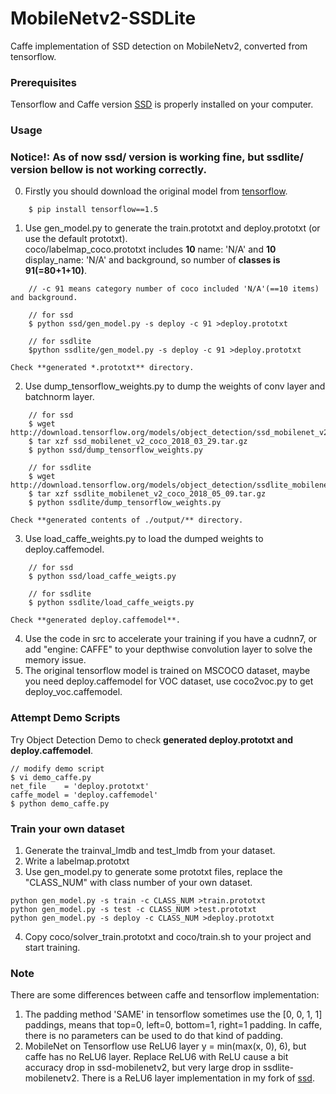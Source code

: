 # MobileNetv2-SSDLite
Caffe implementation of SSD detection on MobileNetv2, converted from tensorflow.

### Prerequisites
Tensorflow and Caffe version [SSD](https://github.com/weiliu89/caffe) is properly installed on your computer.

### Usage
### **Notice!: As of now ssd/ version is working fine, but ssdlite/ version bellow is not working correctly.**

0. Firstly you should download the original model from [tensorflow](https://github.com/tensorflow/models/blob/master/research/object_detection/g3doc/detection_model_zoo.md).  
```
    $ pip install tensorflow==1.5
``` 

1. Use gen_model.py to generate the train.prototxt and deploy.prototxt (or use the default prototxt).  
coco/labelmap_coco.prototxt includes **10** name: 'N/A' and **10** display_name: 'N/A' and background, so number of **classes is 91(=80+1+10)**. 
```
    // -c 91 means category number of coco included 'N/A'(==10 items) and background.
    
    // for ssd
    $ python ssd/gen_model.py -s deploy -c 91 >deploy.prototxt
    
    // for ssdlite
    $python ssdlite/gen_model.py -s deploy -c 91 >deploy.prototxt
```
    Check **generated *.prototxt** directory.
    
2. Use dump_tensorflow_weights.py to dump the weights of conv layer and batchnorm layer.  
```
    // for ssd
    $ wget  http://download.tensorflow.org/models/object_detection/ssd_mobilenet_v2_coco_2018_03_29.tar.gz
    $ tar xzf ssd_mobilenet_v2_coco_2018_03_29.tar.gz
    $ python ssd/dump_tensorflow_weights.py
    
    // for ssdlite
    $ wget http://download.tensorflow.org/models/object_detection/ssdlite_mobilenet_v2_coco_2018_05_09.tar.gz
    $ tar xzf ssdlite_mobilenet_v2_coco_2018_05_09.tar.gz
    $ python ssdlite/dump_tensorflow_weights.py
```
    Check **generated contents of ./output/** directory.

3. Use load_caffe_weights.py to load the dumped weights to deploy.caffemodel.  
```
    // for ssd
    $ python ssd/load_caffe_weigts.py

    // for ssdlite
    $ python ssdlite/load_caffe_weigts.py
```
    Check **generated deploy.caffemodel**.

4. Use the code in src to accelerate your training if you have a cudnn7, or add "engine: CAFFE" to your depthwise convolution layer to solve the memory issue.
5. The original tensorflow model is trained on MSCOCO dataset, maybe you need deploy.caffemodel for VOC dataset, use coco2voc.py to get deploy_voc.caffemodel.

### Attempt Demo Scripts
Try Object Detection Demo to check **generated deploy.prototxt and deploy.caffemodel**.

    // modify demo script
    $ vi demo_caffe.py
    net_file    = 'deploy.prototxt'
    caffe_model = 'deploy.caffemodel'
    $ python demo_caffe.py

### Train your own dataset
1. Generate the trainval_lmdb and test_lmdb from your dataset.
2. Write a labelmap.prototxt
3. Use gen_model.py to generate some prototxt files, replace the "CLASS_NUM" with class number of your own dataset.
```
python gen_model.py -s train -c CLASS_NUM >train.prototxt
python gen_model.py -s test -c CLASS_NUM >test.prototxt
python gen_model.py -s deploy -c CLASS_NUM >deploy.prototxt
```
4. Copy coco/solver_train.prototxt and coco/train.sh to your project and start training.

### Note
There are some differences between caffe and tensorflow implementation:
1. The padding method 'SAME' in tensorflow sometimes use the [0, 0, 1, 1] paddings, means that top=0, left=0, bottom=1, right=1 padding. In caffe, there is no parameters can be used to do that kind of padding.
2. MobileNet on Tensorflow use ReLU6 layer y = min(max(x, 0), 6), but caffe has no ReLU6 layer. Replace ReLU6 with ReLU cause a bit accuracy drop in ssd-mobilenetv2, but very large drop in ssdlite-mobilenetv2. There is a ReLU6 layer implementation in my fork of [ssd](https://github.com/chuanqi305/ssd).


